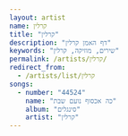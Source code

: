 ```yaml
---
layout: artist
name: קרלין
title: "קרלין"
description: "דף האמן קרלין"
keywords: "שירים, מוזיקה, קרלין"
permalink: /artists/קרלין/
redirect_from:
  - /artists/list/קרלין
songs:
  - number: "44524"
    name: "כה אכסוף נועם שבת"
    album: "סינגלים"
    artist: "קרלין"
---
```

